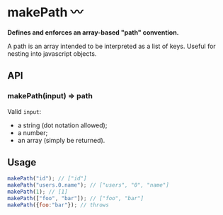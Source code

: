 # makePath :wavy_dash:

**Defines and enforces an array-based "path" convention.**

A path is an array intended to be interpreted as a list of keys. Useful for nesting into javascript objects.

## API
### makePath(input) => path
Valid `input`:
* a string (dot notation allowed);
* a number;
* an array (simply be returned). 

## Usage
```javascript
makePath("id"); // ["id"]
makePath("users.0.name"); // ["users", "0", "name"]
makePath(1); // [1]
makePath(["foo", "bar"]); // ["foo", "bar"]
makePath({foo:"bar"}); // throws
```